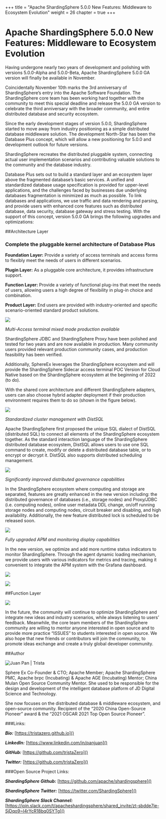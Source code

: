 +++
title = "Apache ShardingSphere 5.0.0 New Features: Middleware to Ecosystem Evolution"
weight = 26
chapter = true
+++

# Apache ShardingSphere 5.0.0 New Features: Middleware to Ecosystem Evolution

Having undergone nearly two years of development and polishing with versions 5.0.0-Alpha and 5.0.0-Beta, Apache ShardingSphere 5.0.0 GA version will finally be available in November.

Coincidentally November 10th marks the 3rd anniversary of ShardingSphere’s entry into the Apache Software Foundation. The ShardingSphere core team has been working hard together with the community to meet this special deadline and release the 5.0.0 GA version to celebrate the third anniversary with the broader community, and entire distributed database and security ecosystem.

Since the early development stages of version 5.0.0, ShardingSphere started to move away from industry positioning as a simple distributed database middleware solution. The development North-Star has been the Database Plus concept, which will allow a new positioning for 5.0.0 and development outlook for future versions.

ShardingSphere recreates the distributed pluggable system, connecting actual user implementation scenarios and contributing valuable solutions to the community and the database industry.


Database Plus sets out to build a standard layer and an ecosystem layer above the fragmented database’s basic services. A unified and standardized database usage specification is provided for upper-level applications, and the challenges faced by businesses due underlying databases fragmentation is minimized as much as possible. To link databases and applications, we use traffic and data rendering and parsing, and provide users with enhanced core features such as distributed database, data security, database gateway and stress testing. With the support of this concept, version 5.0.0 GA brings the following upgrades and optimizations:

##Architecture Layer

### Complete the pluggable kernel architecture of Database Plus

**Foundation Layer:** Provide a variety of access terminals and access forms to flexibly meet the needs of users in different scenarios.

**Plugin Layer:** As a pluggable core architecture, it provides infrastructure support.

**Function Layer:** Provide a variety of functional plug-ins that meet the needs of users, allowing users a high degree of flexibility in plug-in choice and combination.

**Product Layer:** End users are provided with industry-oriented and specific scenario-oriented standard product solutions.

![](https://shardingsphere.apache.org/blog/img/Blog_26_img_1.png)

_Multi-Access terminal mixed mode production available_

ShardingSphere JDBC and ShardingSphere Proxy have been polished and tested for two years and are now available in production. Many community users provided relevant production community cases, and production feasibility has been verified.

Additionally, SphereEx leverages the ShardingSphere ecosystem and will provide the ShardingSphere Sidecar access terminal POC Version for Cloud Native based on the ShardingSphere ecosystem at the beginning of 2022 (to do).

With the shared core architecture and different ShardingSphere adapters, users can also choose hybrid adapter deployment if their production environment requires them to do so (shown in the figure below).

![](https://shardingsphere.apache.org/blog/img/Blog_26_img_2.png)

_Standardized cluster management with DistSQL_

Apache ShardingSphere first proposed the unique SQL dialect of DistSQL (distributed SQL) to connect all elements of the ShardingSphere ecosystem together. As the standard interaction language of the ShardingSphere distributed database ecosystem, DistSQL allows users to use one SQL command to create, modify or delete a distributed database table, or to encrypt or decrypt it. DistSQL also supports distributed scheduling management.

![](https://shardingsphere.apache.org/blog/img/Blog_26_img_3.png)

_Significantly improved distributed governance capabilities_

In the ShardingSphere ecosystem where computing and storage are separated, features are greatly enhanced in the new version including: the distributed governance of databases (i.e., storage nodes) and Proxy/JDBC (i.e. computing nodes), online user metadata DDL change, on/off running storage nodes and computing nodes, circuit breaker and disabling, and high availability. Additionally, the new feature distributed lock is scheduled to be released soon.

![](https://shardingsphere.apache.org/blog/img/Blog_26_img_4.png)

_Fully upgraded APM and monitoring display capabilities_

In the new version, we optimize and add more runtime status indicators to monitor ShardingSphere. Through the agent dynamic loading mechanism, we provide users with various indicators for metrics and tracing, making it convenient to integrate the APM system with the Grafana dashboard.

![](https://shardingsphere.apache.org/blog/img/Blog_26_img_5.png)

![](https://shardingsphere.apache.org/blog/img/Blog_26_img_6.png)

##Function Layer

![](https://shardingsphere.apache.org/blog/img/Blog_26_img_7.png)

In the future, the community will continue to optimize ShardingSphere and integrate new ideas and industry scenarios, while always listening to users’ feedback. Meanwhile, the core team members of the ShardingSphere community are willing to mentor anyone interested in open source and to provide more practice “ISSUES” to students interested in open source. We also hope that new friends or contributors will join the community, to promote ideas exchange and create a truly global developer community.

##Author

![Juan Pan | Trista](![](https://shardingsphere.apache.org/blog/img/Blog_26_img_8.jpeg))

Sphere Ex Co-Founder & CTO; Apache Member; Apache ShardingSphere PMC, Apache brpc (Incubating) & Apache AGE (Incubating) Mentor; China Mulan Open Source Community Mentor.
She used to be responsible for the design and development of the intelligent database platform of JD Digital Science and Technology.

She now focuses on the distributed database & middleware ecosystem, and open-source community. Recipient of the “2020 China Open-Source Pioneer” award & the “2021 OSCAR 2021 Top Open Source Pioneer”.

###Links:

***Bio:*** [https://tristazero.github.io]()

***LinkedIn:*** [https://www.linkedin.com/in/panjuan]()

***GitHub:*** [https://github.com/tristaZero]()

***Twitter:*** [https://github.com/tristaZero]()

###Open Source Project Links:

***ShardingSphere Github:*** [https://github.com/apache/shardingsphere]()

***ShardingSphere Twitter:*** [https://twitter.com/ShardingSphere]()

***ShardingSphere Slack Channel:*** [https://join.slack.com/t/apacheshardingsphere/shared_invite/zt-sbdde7ie-SjDqo9~I4rYcR18bq0SYTg]()
